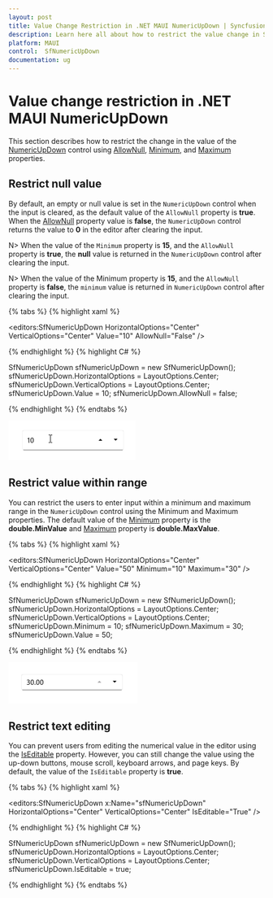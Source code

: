 ```yaml
---
layout: post
title: Value Change Restriction in .NET MAUI NumericUpDown | Syncfusion®
description: Learn here all about how to restrict the value change in Syncfusion® .NET MAUI NumericUpDown (SfNumericUpDown) control and more.
platform: MAUI
control:  SfNumericUpDown
documentation: ug
---
```


# Value change restriction in .NET MAUI NumericUpDown

This section describes how to restrict the change in the value of the [NumericUpDown](https://help.syncfusion.com/cr/maui-toolkit/Syncfusion.Maui.Toolkit.NumericUpDown.SfNumericUpDown.html) control using [AllowNull](https://help.syncfusion.com/cr/maui-toolkit/Syncfusion.Maui.Toolkit.NumericEntry.SfNumericEntry.html#Syncfusion_Maui_Toolkit_NumericEntry_SfNumericEntry_AllowNull), [Minimum](https://help.syncfusion.com/cr/maui-toolkit/Syncfusion.Maui.Toolkit.NumericEntry.SfNumericEntry.html#Syncfusion_Maui_Toolkit_NumericEntry_SfNumericEntry_Minimum), and [Maximum](https://help.syncfusion.com/cr/maui-toolkit/Syncfusion.Maui.Toolkit.NumericEntry.SfNumericEntry.html#Syncfusion_Maui_Toolkit_NumericEntry_SfNumericEntry_Maximum) properties.

## Restrict null value

By default, an empty or null value is set in the `NumericUpDown` control when the input is cleared, as the default value of the `AllowNull` property is **true**. When the [AllowNull](https://help.syncfusion.com/cr/maui-toolkit/Syncfusion.Maui.Toolkit.NumericEntry.SfNumericEntry.html#Syncfusion_Maui_Toolkit_NumericEntry_SfNumericEntry_AllowNull) property value is **false**, the `NumericUpDown` control returns the value to **0** in the editor after clearing the input.

N> When the value of the `Minimum` property is **15**, and the `AllowNull` property is **true**, the **null** value is returned in the `NumericUpDown` control after clearing the input.

N> When the value of the Minimum property is **15**, and the `AllowNull` property is **false**, the `minimum` value is returned in `NumericUpDown` control after clearing the input.

{% tabs %}
{% highlight xaml %}

<editors:SfNumericUpDown HorizontalOptions="Center"
                        VerticalOptions="Center" 
                        Value="10" 
                        AllowNull="False" />

{% endhighlight %}
{% highlight C# %}

SfNumericUpDown sfNumericUpDown = new SfNumericUpDown();
sfNumericUpDown.HorizontalOptions = LayoutOptions.Center;
sfNumericUpDown.VerticalOptions = LayoutOptions.Center;
sfNumericUpDown.Value = 10;
sfNumericUpDown.AllowNull = false;

{% endhighlight %}
{% endtabs %}

![.NET MAUI NumericUpDown value restriction](Restriction_images/restrict_nullvalue.gif)

## Restrict value within range

You can restrict the users to enter input within a minimum and maximum range in the `NumericUpDown` control using the Minimum and Maximum properties. The default value of the [Minimum](https://help.syncfusion.com/cr/maui-toolkit/Syncfusion.Maui.Toolkit.NumericEntry.SfNumericEntry.html#Syncfusion_Maui_Toolkit_NumericEntry_SfNumericEntry_Minimum) property is the **double.MinValue** and [Maximum](https://help.syncfusion.com/cr/maui-toolkit/Syncfusion.Maui.Toolkit.NumericEntry.SfNumericEntry.html#Syncfusion_Maui_Toolkit_NumericEntry_SfNumericEntry_Maximum) property is **double.MaxValue**.

{% tabs %}
{% highlight xaml %}

<editors:SfNumericUpDown HorizontalOptions="Center"
                        VerticalOptions="Center"
                        Value="50"
                        Minimum="10"
                        Maximum="30" />

{% endhighlight %}
{% highlight C# %}

SfNumericUpDown sfNumericUpDown = new SfNumericUpDown();
sfNumericUpDown.HorizontalOptions = LayoutOptions.Center;
sfNumericUpDown.VerticalOptions = LayoutOptions.Center;
sfNumericUpDown.Minimum = 10;
sfNumericUpDown.Maximum = 30;
sfNumericUpDown.Value = 50;

{% endhighlight %}
{% endtabs %}

![.NET MAUI NumericUpDown value restriction](Restriction_images/value_restriction_img.png)

## Restrict text editing

You can prevent users from editing the numerical value in the editor using the [IsEditable](https://help.syncfusion.com/cr/maui-toolkit/Syncfusion.Maui.Toolkit.NumericEntry.SfNumericEntry.html#Syncfusion_Maui_Toolkit_NumericEntry_SfNumericEntry_IsEditable) property. However, you can still change the value using the up-down buttons, mouse scroll, keyboard arrows, and page keys. By default, the value of the `IsEditable` property is **true**.



{% tabs %}
{% highlight xaml %}

<editors:SfNumericUpDown x:Name="sfNumericUpDown" 
                        HorizontalOptions="Center"
                        VerticalOptions="Center"
                        IsEditable="True" />

{% endhighlight %}
{% highlight C# %}

SfNumericUpDown sfNumericUpDown = new SfNumericUpDown();
sfNumericUpDown.HorizontalOptions = LayoutOptions.Center;
sfNumericUpDown.VerticalOptions = LayoutOptions.Center;
sfNumericUpDown.IsEditable = true;

{% endhighlight %}
{% endtabs %}

